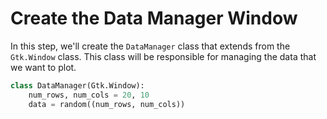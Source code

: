 # Create the Data Manager Window

In this step, we'll create the `DataManager` class that extends from the `Gtk.Window` class. This class will be responsible for managing the data that we want to plot.

```python
class DataManager(Gtk.Window):
    num_rows, num_cols = 20, 10
    data = random((num_rows, num_cols))
```
